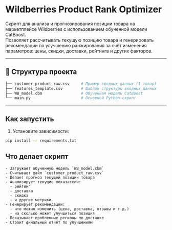 # Wildberries Product Rank Optimizer

Скрипт для анализа и прогнозирования позиции товара на маркетплейсе Wildberries с использованием обученной модели CatBoost.  
Позволяет рассчитывать текущую позицию товара и генерировать рекомендации по улучшению ранжирования за счёт изменения параметров: цены, скидки, доставки, рейтинга и других факторов.

---

## 📂 Структура проекта

```bash
├── customer_product_raw.csv     # Пример входных данных (1 товар)
├── features_template.csv        # Шаблон структуры входных данных
├── WB_model.cbm                 # Обученная модель CatBoost
└── main.py                      # Основной Python-скрипт
```

---

## Как запустить

1. Установите зависимости:

```bash
pip install -r requirements.txt
```

##  Что делает скрипт
```
- Загружает обученную модель `WB_model.cbm`
- Считывает файл `customer_product_raw.csv`
- Делает прогноз текущей позиции товара
- Анализирует текущие показатели:
  - рейтинг
  - доставка
  - скидка
  - и другие метрики
- Генерирует рекомендации:
  - что можно изменить (цена, доставка, отзывы и т.д.)
  - на сколько может улучшиться позиция
- Показывает проблемные регионы по доставке
- Строит финальный отчёт по улучшениям
```



